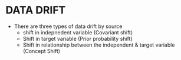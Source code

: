 # DATA DRIFT

- There are three types of data drift by source 
  - shift in indepnedent variable (Covariant shift)
  - Shift in target variable (Prior probability shift)
  - Shift in relationship between the independent & target variable (Concept Shift)
